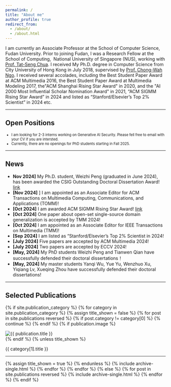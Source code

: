 ```yaml
---
permalink: /
title: "About me"
author_profile: true
redirect_from: 
  - /about/
  - /about.html
---
```


I am currently an Associate Professor at the School of Computer Science, Fudan University. Prior to joining Fudan, I was a Research Fellow at the School of Computing,  National University of Singapore (NUS), working with [Prof. Tat-Seng Chua](https://www.chuatatseng.com/). I received My Ph.D. degree in Computer Science from City University of Hong Kong in July 2018, supervised by [Prof. Chong-Wah Ngo](https://computing.smu.edu.sg/faculty/profile/601/ngo-chong-wah). I received several accolades, including the Best Student Paper Award at ACM Multimedia 2016, the Best Student Paper Award at Multimedia Modeling 2017, the"ACM Shanghai Rising Star Award" in 2020, and the "AI 2000 Most Influential Scholar Nomination Award" in 2021, “ACM SIGMM Rising Star Award” in 2024 and listed as “Stanford/Elsevier’s Top 2% Scientist” in 2024 etc.

------



## Open Positions
<div style="font-size: 0.8em;">
  
* I am looking for 2-3 interns working on Generative AI Security. Please fell free to email with your CV if you are intersted. 
* Currently, there are no openings for PhD students starting in Fall 2025.
  
</div>

------

## News

* **Nov 2024]** My Ph.D. student, Weizhi Peng (graduated in June 2024), has been awarded the CSIG Outstanding Doctoral Dissertation Award! [link](https://mp.weixin.qq.com/s/jjrRQ2tlBL_SBXrBmhqj0g)
* **[Nov 2024]** ] I am appointed as an Associate Editor for ACM Transactions on Multimedia Computing, Communications, and Applications (TOMM)!
* **[Oct 2024]** I am awarded ACM SIGMM Rising Star Award! [link](http://www.sigmm.org/news/sigmm_rising_star_award_2024)
* **[Oct 2024]** One paper about open-set single-source domain generalization is accepted by TMM 2024!
* **[Oct 2024]** I am appointed as an Associate Editor for IEEE Transactions on Multimedia (TMM)!
* **[Sep 2024]** I am listed as “Stanford/Elsevier’s Top 2% Scientist in 2024!
* **[July 2024]** Five papers are accepted by ACM Multimedia 2024!
* **[July 2024]** Two papers are accepted by ECCV 2024!
* **[May, 2024]** My PhD students Weizhi Peng and Tianwen Qian have successfully defended their doctoral dissertations！
* **[May, 2024]** My master students Yanqi Wu, Yue Yu, Wenzhuo Xu, Yiqiang Lv, Xueqing Zhou have successfully defended their doctoral dissertations!
  
------


## Selected Publications

<!-- New style rendering if publication categories are defined -->
{% if site.publication_category %}
  {% for category in site.publication_category  %}
    {% assign title_shown = false %}
    {% for post in site.publications reversed %}
      {% if post.category != category[0] %}
        {% continue %}
      {% endif %}
      <!-- 显示图片 -->
      {% if publication.image %}
        <div class="publication-image">
          <img src="{{ publication.image | relative_url }}" alt="{{ publication.title }}">
        </div>
      {% endif %}
       <!-- 显示标题、作者和日期 -->
      {% unless title_shown %}
        <p>{{ category[1].title }}</p><hr />
        {% assign title_shown = true %}
      {% endunless %}
      {% include archive-single.html %}
    {% endfor %}
  {% endfor %}
{% else %}
  {% for post in site.publications reversed %}
    {% include archive-single.html %}
  {% endfor %}
{% endif %}



